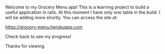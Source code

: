Welcome to my Grocery Menu app!
This is a learning project to build a useful application in rails.
At this moment I have only one table in the build.  I will be adding more shortly.
You can access the site at:

  https://grocery-menu.herokuapp.com
  
Check back to see my progress!

Thanks for viewing.
